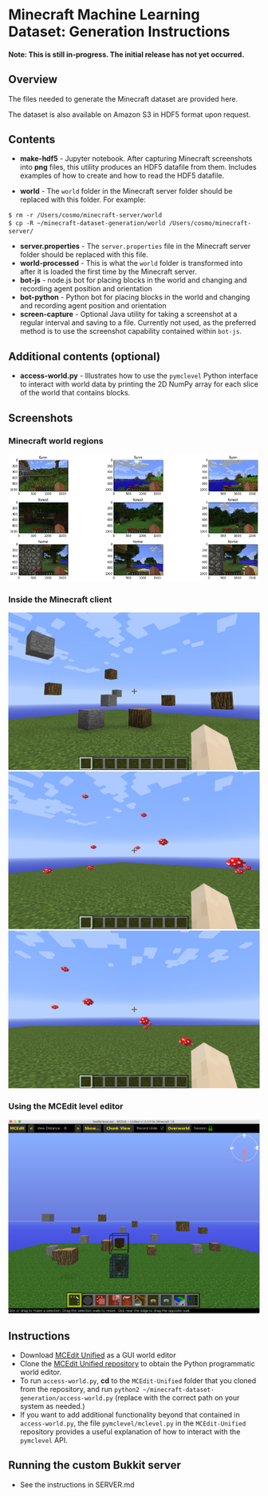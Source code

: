 # Minecraft Machine Learning Dataset: Generation Instructions

#### Note: This is still in-progress. The initial release has not yet occurred.

## Overview
The files needed to generate the Minecraft dataset are provided here.

The dataset is also available on Amazon S3 in HDF5 format upon request.

## Contents
* **make-hdf5** - Jupyter notebook. After capturing Minecraft screenshots into **png** files, this utility produces an HDF5 datafile from them. Includes examples of how to create and how to read the HDF5 datafile.

* **world** - The ```world``` folder in the Minecraft server folder should be replaced with this folder. For example:
```
$ rm -r /Users/cosmo/minecraft-server/world
$ cp -R ~/minecraft-dataset-generation/world /Users/cosmo/minecraft-server/
```
* **server.properties** - The ```server.properties``` file in the Minecraft server folder should be replaced with this file.
* **world-processed** - This is what the ```world``` folder is transformed into after it is loaded the first time by the Minecraft server.
* **bot-js** - node.js bot for placing blocks in the world and changing and recording agent position and orientation
* **bot-python** - Python bot for placing blocks in the world and changing and recording agent position and orientation
* **screen-capture** - Optional Java utility for taking a screenshot at a regular interval and saving to a file. Currently not used, as the preferred method is to use the screenshot capability contained within ```bot-js```.

## Additional contents (optional)
* **access-world.py** - Illustrates how to use the ```pymclevel``` Python interface to interact with world data by printing the 2D NumPy array for each slice of the world that contains blocks.

## Screenshots 

### Minecraft world regions
![Screenshot](images/minecraft-regions.png)

### Inside the Minecraft client
![Screenshot](images/screenshot.png)
![Screenshot](images/minecraft-mushrooms-1.png)
![Screenshot](images/minecraft-mushrooms-2.png)

### Using the MCEdit level editor
![Screenshot](images/mcedit.png)

## Instructions
* Download [MCEdit Unified](https://khroki.github.io/MCEdit-Unified/) as a GUI world editor
* Clone the [MCEdit Unified repository](https://github.com/Khroki/MCEdit-Unified) to obtain the Python programmatic world editor.
* To run ```access-world.py```, **cd** to the ```MCEdit-Unified``` folder that you cloned from the repository, and run ```python2 ~/minecraft-dataset-generation/access-world.py``` (replace with the correct path on your system as needed.)
* If you want to add additional functionality beyond that contained in ```access-world.py```, the file ```pymclevel/mclevel.py``` in the ```MCEdit-Unified``` repository provides a useful explanation of how to interact with the ```pymclevel``` API.

## Running the custom Bukkit server
* See the instructions in SERVER.md
